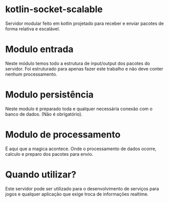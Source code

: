 # kotlin-socket-scalable
Servidor modular feito em kotlin projetado para receber e enviar pacotes de forma relativa e escalável.

# Modulo entrada
Neste módulo temos todo a estrutura de input/output dos pacotes do servidor.
Foi estruturado para apenas fazer este trabalho e não deve conter nenhum processamento.

# Modulo persistência
Neste modulo é preparado toda e qualquer necessária conexão com o banco de dados. (Não é obrigatório).

# Modulo de processamento
É aqui que a magica acontece. Onde o processamento de dados ocorre, calculo e preparo dos pacotes para envio.

# Quando utilizar?
Este servidor pode ser utilizado para o desenvolvimento de serviços para jogos e qualquer aplicação que exige troca de informações realtime.
